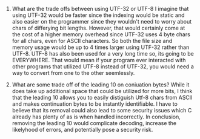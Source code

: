 1. What are the trade offs between using UTF-32 or UTF-8
    I imagine that using UTF-32 would be faster since the indexing would be static
    and also easier on the programmer since they wouldn't need to worry about chars
    of differying bit lengths. However, that would certainly come at the cost of a 
    higher memory overhead since UTF-32 uses 4 byte chars for all chars, even for 
    ASCII characters. So both the file size and memory usage would be up to 4 times 
    larger using UTF-32 rather than UTF-8. UTF-8 has also been used for a very long 
    time so, its going to be EVERYWHERE. That would mean if your program ever interacted
    with other programs that utilized UTF-8 instead of UTF-32, you would need a way to 
    convert from one to the other seemlessly. 

2. What are some trade off of the leading 10 on coniuation bytes?
    While it does take up additional space that could be utilized for more bits, I think
    that the leading 10 allows you to easily distiguish Utf-8 chars from ASCII and makes
    continuation bytes to be instantly identifiable. I have to believe that its removal 
    could also lead to some security issues which C already has plenty of as is when handled
    incorrectly. In conclusion, removing the leading 10 would complicate decoding, increase
    the likelyhood of errors, and potentially pose a security risk. 
